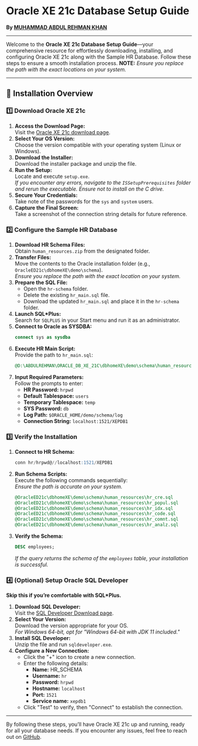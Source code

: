 # Oracle XE 21c Database Setup Guide

**By [MUHAMMAD ABDUL REHMAN KHAN](https://github.com/mabdulrehmankhan)**

---

Welcome to the **Oracle XE 21c Database Setup Guide**—your comprehensive resource for effortlessly downloading, installing, and configuring Oracle XE 21c along with the Sample HR Database. Follow these steps to ensure a smooth installation process.
**NOTE:** *Ensure you replace the path with the exact locations on your system.*

---

## 🚀 Installation Overview

### 1️⃣ Download Oracle XE 21c

1. **Access the Download Page:**  
   Visit the [Oracle XE 21c download page](https://www.oracle.com/database/technologies/xe-downloads.html).
2. **Select Your OS Version:**  
   Choose the version compatible with your operating system (Linux or Windows).
3. **Download the Installer:**  
   Download the installer package and unzip the file.
4. **Run the Setup:**  
   Locate and execute `setup.exe`.  
   *If you encounter any errors, navigate to the `ISSetupPrerequisites` folder and rerun the executable. Ensure not to install on the C drive.*
5. **Secure Your Credentials:**  
   Take note of the passwords for the `sys` and `system` users.
6. **Capture the Final Screen:**  
   Take a screenshot of the connection string details for future reference.

### 2️⃣ Configure the Sample HR Database

1. **Download HR Schema Files:**  
   Obtain `human_resources.zip` from the designated folder.
2. **Transfer Files:**  
   Move the contents to the Oracle installation folder (e.g., `OracleED21c\dbhomeXE\demo\schema`).  
   *Ensure you replace the path with the exact location on your system.*
3. **Prepare the SQL File:**  
   - Open the `hr-schema` folder.
   - Delete the existing `hr_main.sql` file.
   - Download the updated `hr_main.sql` and place it in the `hr-schema` folder.
4. **Launch SQL*Plus:**  
   Search for `SQLPLUS` in your Start menu and run it as an administrator.
5. **Connect to Oracle as SYSDBA:**
    ```sql
    connect sys as sysdba
    ```
6. **Execute HR Main Script:**  
   Provide the path to `hr_main.sql`:
    ```sql
    @D:\ABDULREHMAN\ORACLE_DB_XE_21C\dbhomeXE\demo\schema\human_resources\hr_main.sql
    ```
7. **Input Required Parameters:**  
   Follow the prompts to enter:
   - **HR Password:** `hrpwd`
   - **Default Tablespace:** `users`
   - **Temporary Tablespace:** `temp`
   - **SYS Password:** `db`
   - **Log Path:** `$ORACLE_HOME/demo/schema/log`
   - **Connection String:** `localhost:1521/XEPDB1`

### 3️⃣ Verify the Installation

1. **Connect to HR Schema:**
    ```sql
    conn hr/hrpwd@//localhost:1521/XEPDB1
    ```
2. **Run Schema Scripts:**  
   Execute the following commands sequentially:  
   *Ensure the path is accurate on your system.*
    ```sql
    @OracleED21c\dbhomeXE\demo\schema\human_resources\hr_cre.sql
    @OracleED21c\dbhomeXE\demo\schema\human_resources\hr_popul.sql
    @OracleED21c\dbhomeXE\demo\schema\human_resources\hr_idx.sql
    @OracleED21c\dbhomeXE\demo\schema\human_resources\hr_code.sql
    @OracleED21c\dbhomeXE\demo\schema\human_resources\hr_comnt.sql
    @OracleED21c\dbhomeXE\demo\schema\human_resources\hr_analz.sql
    ```
3. **Verify the Schema:**
    ```sql
    DESC employees;
    ```
   *If the query returns the schema of the `employees` table, your installation is successful.*

### 4️⃣ (Optional) Setup Oracle SQL Developer

**Skip this if you’re comfortable with SQL*Plus.**

1. **Download SQL Developer:**  
   Visit the [SQL Developer Download page](https://www.oracle.com/database/sqldeveloper/technologies/download/).
2. **Select Your Version:**  
   Download the version appropriate for your OS.  
   *For Windows 64-bit, opt for "Windows 64-bit with JDK 11 included."*
3. **Install SQL Developer:**  
   Unzip the file and run `sqldeveloper.exe`.
4. **Configure a New Connection:**
   - Click the "+" icon to create a new connection.
   - Enter the following details:
     - **Name:** HR_SCHEMA
     - **Username:** `hr`
     - **Password:** `hrpwd`
     - **Hostname:** `localhost`
     - **Port:** `1521`
     - **Service name:** `xepdb1`
   - Click "Test" to verify, then "Connect" to establish the connection.

---

By following these steps, you’ll have Oracle XE 21c up and running, ready for all your database needs. If you encounter any issues, feel free to reach out on [GitHub](https://github.com/mabdulrehmankhan).

